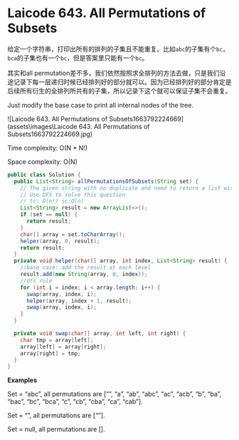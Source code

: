 # Laicode 643. All Permutations of Subsets

给定一个字符串，打印出所有的排列的子集且不能重复。比如`abc`的子集有个`bc`，`bca`的子集也有一个`bc`，但是答案里只能有一个`bc`。

其实和all permutation差不多，我们依然按照求全排列的方法去做，只是我们沿途记录下每一层递归时候已经排列好的部分就可以。因为已经排列好的部分肯定是后续所有衍生的全排列所共有的子集，所以记录下这个就可以保证子集不会重复。

Just modify the base case to print all internal nodes of the tree.

![Laicode 643. All Permutations of Subsets1663792224669](assets\images\Laicode 643. All Permutations of Subsets1663792224669.jpg)

Time complexity: O(N * N!)

Space complexity: O(N)

```java
public class Solution {
  public List<String> allPermutationsOfSubsets(String set) {
    // The given string with no duplicate and need to return a list with all subsets
    // Use DFS to solve this question
    // tc: O(n!) sc:O(n)
    List<String> result = new ArrayList<>();
    if (set == null) {
      return result;
    }
    char[] array = set.toCharArray();
    helper(array, 0, result);
    return result;
  }
  private void helper(char[] array, int index, List<String> result) {
    //base case: add the result at each level
    result.add(new String(array, 0, index));
    //dfs rule
    for (int i = index; i < array.length; i++) {
      swap(array, index, i);
      helper(array, index + 1, result);
      swap(array, index, i);
    }
  }

  private void swap(char[] array, int left, int right) {
    char tmp = array[left];
    array[left] = array[right];
    array[right] = tmp;
  }
}

```

**Examples**

Set = “abc”, all permutations are [“”, “a”, “ab”, “abc”, “ac”, “acb”, “b”, “ba”, “bac”, “bc”, “bca”, “c”, “cb”, “cba”, “ca”, “cab”].

Set = “”, all permutations are [“”].

Set = null, all permutations are [].